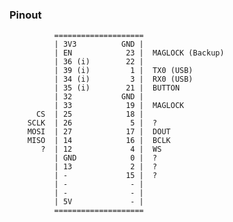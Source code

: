 ### Pinout

              ====================
              | 3V3          GND |
              | EN            23 |  MAGLOCK (Backup)
              | 36 (i)        22 |
              | 39 (i)         1 |  TX0 (USB)
              | 34 (i)         3 |  RX0 (USB)
              | 35 (i)        21 |  BUTTON
              | 32           GND |
              | 33            19 |  MAGLOCK
          CS  | 25            18 |
        SCLK  | 26             5 |  ?
        MOSI  | 27            17 |  DOUT
        MISO  | 14            16 |  BCLK
           ?  | 12             4 |  WS
              | GND            0 |  ?
              | 13             2 |  ?
              | -             15 |  ?
              | -              - |
              | -              - |
              | 5V             - |
              ====================
